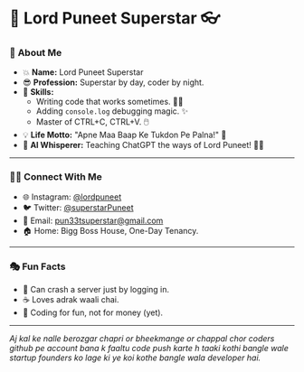 # 🚀 Lord Puneet Superstar 👓

### 🧾 **About Me**  
- 💥 **Name:** Lord Puneet Superstar  
- 😎 **Profession:** Superstar by day, coder by night.  
- 🧠 **Skills:**  
  - Writing code that works sometimes. 🤷‍♂️  
  - Adding `console.log` debugging magic. ✨  
  - Master of CTRL+C, CTRL+V. 🖱️  
- 💡 **Life Motto:** "Apne Maa Baap Ke Tukdon Pe Palna!" 🙌  
- 🤖 **AI Whisperer:** Teaching ChatGPT the ways of Lord Puneet! 🧘‍♂️

---

### 🧑‍💻 **Connect With Me**
- 🌐 Instagram: [@lordpuneet](https://instagram.com/lordpuneet)  
- 🐦 Twitter: [@superstarPuneet](https://twitter.com/superstarPuneet)  
- 📧 Email: pun33tsuperstar@gmail.com  
- 🏠 Home: Bigg Boss House, One-Day Tenancy.  

---

### 🎭 **Fun Facts**
- 🥳 Can crash a server just by logging in.  
- ☕ Loves adrak waali chai.  
- 💸 Coding for fun, not for money (yet).  

---

_Aj kal ke nalle berozgar chapri or bheekmange or chappal chor coders github pe account bana k faaltu code push karte h taaki kothi bangle wale startup founders ko lage ki ye koi kothe bangle wala developer hai._
